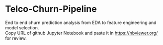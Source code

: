 # Telco-Churn-Pipeline
End to end churn prediction analysis from EDA to feature engineering and model selection. <br>
Copy URL of github Jupyter Notebook and paste it in https://nbviewer.org/ for review.
